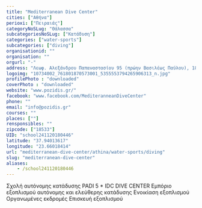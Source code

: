 ```yaml
---
title: "Mediterranean Dive Center"
cities: ["Αθήνα"]
perioxi: ["Πειραιάς"]
categoryNoSLug: "Θάλασσα"
subcategoriesNoSLug: ["Κατάδυση"]
categories: ["water-sports"]
subcategories: ["diving"]
organisationid: ""
organisation: ""
orgurl: "-"
address: "Λεωφ. Αλεξάνδρου Παπαναστασίου 95 (πρώην Βασιλέως Παύλου), 185 33 Piraeus, Greece"
logoimg: "10734002_761801870573001_5355553794265906313_n.jpg"
profilePhoto : "downloaded"
coverPhoto : "downloaded"
website: "www.pozidis.gr/"
facebook: "www.facebook.com/MediteranneanDiveCenter"
phone: ""
email: "info@pozidis.gr"
courses: ""
places: [""]
rensponsibles: ""
zipcode: ["18533"]
UID: "school241120180446"
latitude: "37.94013617"
longitude: "23.66018414"
url: "mediterranean-dive-center/athina/water-sports/diving"
slug: "mediterranean-dive-center"
aliases:
    - /school241120180446
---
```





Σχολή αυτόνομης κατάδυσης PADI 5 * IDC DIVE CENTER Εμπόριο εξοπλισμού αυτόνομης και ελεύθερης κατάδυσης Ενοικίαση εξοπλισμού Οργανωμένες εκδρομές Επισκευή εξοπλισμού